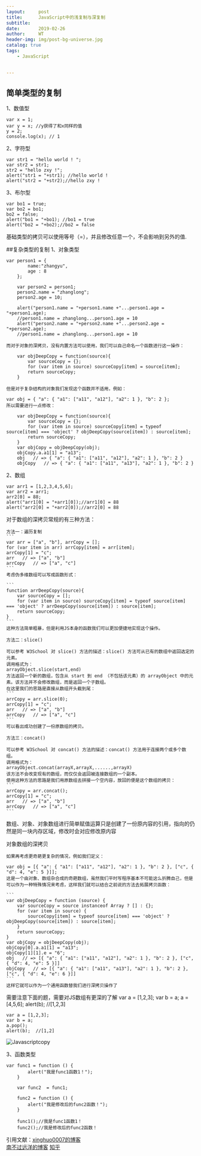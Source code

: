 ```yaml
---
layout:     post
title:      JavaScript中的浅复制与深复制
subtitle:   
date:       2019-02-26
author:     WT
header-img: img/post-bg-universe.jpg
catalog: true
tags:
    - JavaScript

    
---
```


## 简单类型的复制
1、数值型
```
var x = 1;
var y = x; //y获得了和x同样的值
y = 2;
console.log(x); // 1
```
2、字符型
```
var str1 = "hello world ! ";
var str2 = str1;
str2 = "hello zxy !";
alert("str1 = "+str1); //hello world ! 
alert("str2 = "+str2);//hello zxy !
```
3、布尔型
```
var bo1 = true;
var bo2 = bo1;
bo2 = false;
alert("bo1 = "+bo1); //bo1 = true
alert("bo2 = "+bo2);//bo2 = false
```
基础类型的拷贝可以使用等号（=），并且修改任意一个，不会影响到另外的值.

##复杂类型的复制
1、对象类型
```
var person1 = {
        name:"zhangyu",
        age : 8
    };

    var person2 = person1;
    person2.name = "zhanglong";
    person2.age = 10;

    alert("person1.name = "+person1.name +"...person1.age = "+person1.age);
	//person1.name = zhanglong...person1.age = 10
    alert("person2.name = "+person2.name +"...person2.age = "+person2.age);
	//person1.name = zhanglong...person1.age = 10
```


	而对于对象的深拷贝，没有内置方法可以使用，我们可以自己命名一个函数进行这一操作：
```
	var objDeepCopy = function(source){
		var sourceCopy = {};
		for (var item in source) sourceCopy[item] = source[item];
		return sourceCopy;
	}
```
	但是对于复杂结构的对象我们发现这个函数并不适用，例如：

	var obj = { "a": { "a1": ["a11", "a12"], "a2": 1 }, "b": 2 };
	所以需要进行一点修改：

```
	var objDeepCopy = function(source){
		var sourceCopy = {};
		for (var item in source) sourceCopy[item] = typeof source[item] === 'object' ? objDeepCopy(source[item]) : source[item];
		return sourceCopy;
	}
	var objCopy = objDeepCopy(obj);
	objCopy.a.a1[1] = "a13";
	obj   // => { "a": { "a1": ["a11", "a12"], "a2": 1 }, "b": 2 }
	objCopy   // => { "a": { "a1": ["a11", "a13"], "a2": 1 }, "b": 2 }
```
	
	
2、数组
```
var arr1 = [1,2,3,4,5,6];
var arr2 = arr1;
arr2[0] = 88;
alert("arr1[0] = "+arr1[0]);//arr1[0] = 88
alert("arr2[0] = "+arr2[0]);//arr2[0] = 88
```


对于数组的深拷贝常规的有三种方法：

	方法一：遍历复制
	```
	var arr = ["a", "b"], arrCopy = [];
	for (var item in arr) arrCopy[item] = arr[item];
	arrCopy[1] = "c";
	arr   // => ["a", "b"]
	arrCopy   // => ["a", "c"]
	```
	考虑伪多维数组可以写成函数形式：

	```
	function arrDeepCopy(source){
		var sourceCopy = [];
		for (var item in source) sourceCopy[item] = typeof source[item] === 'object' ? arrDeepCopy(source[item]) : source[item];
		return sourceCopy;
	}
	```
	这种方法简单粗暴，但是利用JS本身的函数我们可以更加便捷地实现这个操作。

	方法二：slice()
	
	可以参考 W3School 对 slice() 方法的描述：slice() 方法可从已有的数组中返回选定的元素。
	调用格式为：
	arrayObject.slice(start,end)
	方法返回一个新的数组，包含从 start 到 end （不包括该元素）的 arrayObject 中的元素。该方法并不会修改数组，而是返回一个子数组。
	在这里我们的思路是直接从数组开头截到尾：
	```
	arrCopy = arr.slice(0);
	arrCopy[1] = "c";
	arr   // => ["a", "b"] 
	arrCopy   // => ["a", "c"]
	```
	可以看出成功创建了一份原数组的拷贝。
	
	方法三：concat()

	可以参考 W3School 对 concat() 方法的描述：concat() 方法用于连接两个或多个数组。
	调用格式为：
	arrayObject.concat(arrayX,arrayX,......,arrayX)
	该方法不会改变现有的数组，而仅仅会返回被连接数组的一个副本。
	使用这种方法的思路是我们用原数组去拼接一个空内容，放回的便是这个数组的拷贝：
	```
	arrCopy = arr.concat();
	arrCopy[1] = "c";
	arr   // => ["a", "b"] 
	arrCopy   // => ["a", "c"]
	```

数组、对象、对象数组进行简单赋值运算只是创建了一份原内容的引用，指向的仍然是同一块内存区域，修改时会对应修改原内容


对象数组的深拷贝

	如果再考虑更奇葩更复杂的情况，例如我们定义：

	var obj = [{ "a": { "a1": ["a11", "a12"], "a2": 1 }, "b": 2 }, ["c", { "d": 4, "e": 5 }]];
	这是一个由对象、数组杂合成的奇葩数组，虽然我们平时写程序基本不可能这么折腾自己，但是可以作为一种特殊情况来考虑，这样我们就可以结合之前说的方法去拓展拷贝函数：

	```
	var objDeepCopy = function (source) {
		var sourceCopy = source instanceof Array ? [] : {};
		for (var item in source) {
			sourceCopy[item] = typeof source[item] === 'object' ? objDeepCopy(source[item]) : source[item];
		}
		return sourceCopy;
	}
	var objCopy = objDeepCopy(obj);
	objCopy[0].a.a1[1] = "a13";
	objCopy[1][1].e = "6";
	obj   // => [{ "a": { "a1": ["a11", "a12"], "a2": 1 }, "b": 2 }, ["c", { "d": 4, "e": 5 }]]
	objCopy   // => [{ "a": { "a1": ["a11", "a13"], "a2": 1 }, "b": 2 }, ["c", { "d": 4, "e": 6 }]]
	```
	这样它就可以作为一个通用函数替我们进行深拷贝操作了
	
	
需要注意下面的题，需要对JS数组有更深的了解
	var a = [1,2,3];
	var b = a;
	a = [4,5,6];
	alert(b);  //[1,2,3]
	
	var a = [1,2,3];
	var b = a;
	a.pop();
	alert(b);  //[1,2]
![Javascriptcopy](http://www.spatial.pro/img/Javascriptcopy.jpg)	



3、函数类型
```
var func1 = function () {
        alert("我是func1函数1！");
    }

    var func2  = func1;

    func2 = function () {
        alert("我是修改后的func2函数！");
    }

    func1();//我是func1函数1！
    func2();//我是修改后的func2函数！
```


  


引用文献：[xinghuo0007的博客](https://blog.csdn.net/xinghuo0007/article/details/74065184)    
		  [南不过远洋的博客](https://www.cnblogs.com/jiangzilong/p/6513552.html)
		  [知乎](https://www.zhihu.com/question/26042362)
          
		
	  
  
  
  
